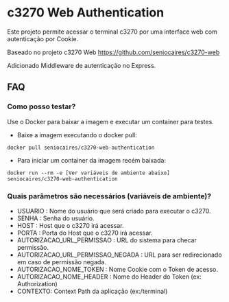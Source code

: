 # c3270 Web Authentication

Este projeto permite acessar o terminal c3270 por uma interface web com autenticação por Cookie.

Baseado no projeto c3270 Web https://github.com/seniocaires/c3270-web

Adicionado Middleware de autenticação no Express.

## FAQ
### Como posso testar?

Use o Docker para baixar a imagem e executar um container para testes.

- Baixe a imagem executando o docker pull:
```shell
docker pull seniocaires/c3270-web-authentication
```
- Para iniciar um container da imagem recém baixada:
```shell
docker run --rm -e [Ver variáveis de ambiente abaixo] seniocaires/c3270-web-authentication
```

### Quais parâmetros são necessários (variáveis de ambiente)?
 - USUARIO : Nome do usuário que será criado para executar o c3270.
 - SENHA : Senha do usuário.
 - HOST : Host que o c3270 irá acessar.
 - PORTA : Porta do Host que o c3270 irá acessar.
 - AUTORIZACAO_URL_PERMISSAO : URL do sistema para checar permissão.
 - AUTORIZACAO_URL_PERMISSAO_NEGADA : URL para ser redirecionado em caso de permissão negada.
 - AUTORIZACAO_NOME_TOKEN : Nome Cookie com o Token de acesso.
 - AUTORIZACAO_NOME_HEADER : Nome do Header do Token (ex: Authorization)
 - CONTEXTO: Context Path da aplicação (ex:/terminal)